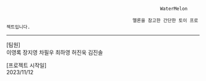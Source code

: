                                                             WaterMelon

                                                  멜론을 참고한 간단한 토이 프로젝트입니다.

---------------------------------------------------------------------------------------------------------------------------------------------------
[팀원] </br>
이영록 장지영 차필우 최하영 허진욱 김진솔

[프로젝트 시작일] </br>
2023/11/12 
